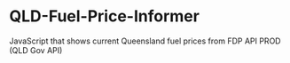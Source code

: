 # QLD-Fuel-Price-Informer
JavaScript that shows current Queensland fuel prices from FDP API PROD (QLD Gov API)
